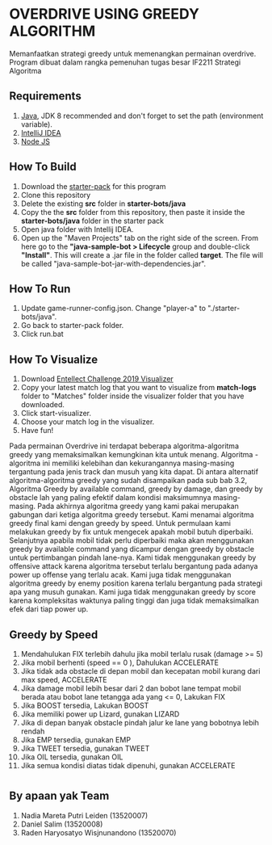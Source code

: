 # OVERDRIVE USING GREEDY ALGORITHM
Memanfaatkan strategi greedy untuk memenangkan permainan overdrive. Program dibuat dalam rangka pemenuhan tugas besar IF2211 Strategi Algoritma
  
## Requirements
1. [Java](http://www.oracle.com/technetwork/java/javase/downloads/jdk8-downloads-2133151.html), JDK 8 recommended and don't forget to set the path (environment variable).
2. [IntelliJ IDEA](https://www.jetbrains.com/idea/)
3. [Node JS](https://nodejs.org/en/download/)

## How To Build
1. Download the [starter-pack](https://github.com/EntelectChallenge/2020-Overdrive/releases/tag/2020.3.4) for this program
2. Clone this repository
3. Delete the existing **src** folder in **starter-bots/java**
4. Copy the the **src** folder from this repository, then paste it inside the **starter-bots/java** folder in the starter pack   
5. Open java folder with Intellij IDEA.
6. Open up the "Maven Projects" tab on the right side of the screen. From here go to the  **"java-sample-bot > Lifecycle** group and double-click **"Install"**. This  will create a .jar file in the folder called **target**. The file will be called "java-sample-bot-jar-with-dependencies.jar".

## How To Run
1. Update game-runner-config.json. Change "player-a" to "./starter-bots/java".
2. Go back to starter-pack folder.
3. Click run.bat

## How To Visualize
1. Download [Entellect Challenge 2019 Visualizer](https://github.com/dlweatherhead/entelect-challenge-2019-visualiser)
2. Copy your latest match log that you want to visualize from **match-logs** folder to "Matches" folder inside the visualizer folder that you have downloaded.
3. Click start-visualizer.
4. Choose your match log in the visualizer.
5. Have fun!

Pada permainan Overdrive ini terdapat beberapa algoritma-algoritma greedy yang memaksimalkan kemungkinan kita untuk menang. Algoritma - algoritma ini memiliki kelebihan dan kekurangannya masing-masing tergantung pada jenis track dan musuh yang kita dapat. Di antara alternatif  algoritma-algoritma greedy yang sudah disampaikan pada sub bab 3.2, Algoritma Greedy by available command, greedy by damage, dan greedy by obstacle lah yang paling efektif dalam kondisi maksimumnya masing-masing. 
Pada akhirnya algoritma greedy yang kami pakai merupakan gabungan dari ketiga algoritma greedy tersebut. Kami menamai algoritma greedy final kami dengan greedy by speed. Untuk permulaan kami melakukan greedy by fix untuk mengecek apakah mobil butuh diperbaiki. Selanjutnya apabila mobil tidak perlu diperbaiki maka akan menggunakan greedy by available command yang dicampur dengan greedy by obstacle untuk pertimbangan pindah lane-nya.
Kami tidak menggunakan greedy by offensive attack karena algoritma tersebut terlalu bergantung pada adanya power up offense yang terlalu acak. Kami juga tidak menggunakan algoritma greedy by enemy position karena terlalu bergantung pada strategi apa yang musuh gunakan. Kami juga tidak menggunakan greedy by score karena kompleksitas waktunya paling tinggi dan juga tidak memaksimalkan efek dari tiap power up.

## Greedy by Speed
1.	Mendahulukan FIX terlebih dahulu jika mobil terlalu rusak (damage >= 5)
2.	Jika mobil berhenti (speed == 0 ), Dahulukan ACCELERATE
3.	Jika tidak ada obstacle di depan mobil dan kecepatan mobil kurang dari max speed, ACCELERATE
4.	Jika damage mobil lebih besar dari 2 dan bobot lane tempat mobil berada atau bobot lane tetangga ada yang <= 0, Lakukan FIX
5.	Jika BOOST tersedia,  Lakukan BOOST
6.	Jika memiliki power up Lizard, gunakan LIZARD
7.	Jika di depan banyak obstacle pindah jalur ke lane yang bobotnya lebih rendah
8.	Jika EMP tersedia, gunakan EMP
9.	Jika TWEET tersedia, gunakan TWEET
10.	Jika OIL tersedia, gunakan OIL
11.	Jika semua kondisi diatas tidak dipenuhi, gunakan ACCELERATE

#
## By apaan yak Team
1.	Nadia Mareta Putri Leiden		(13520007)
2. 	Daniel Salim				(13520008)
3.	Raden Haryosatyo Wisjnunandono		(13520070)
